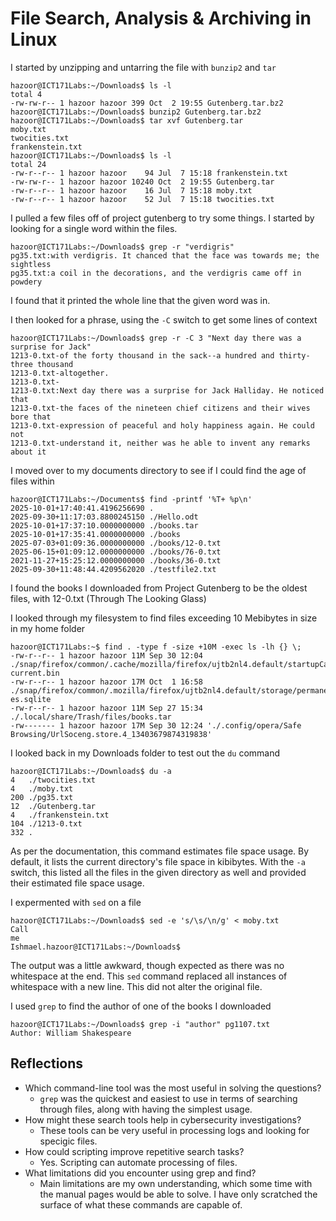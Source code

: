 # File Search, Analysis & Archiving in Linux

I started by unzipping and untarring the file with `bunzip2` and `tar`
```
hazoor@ICT171Labs:~/Downloads$ ls -l
total 4
-rw-rw-r-- 1 hazoor hazoor 399 Oct  2 19:55 Gutenberg.tar.bz2
hazoor@ICT171Labs:~/Downloads$ bunzip2 Gutenberg.tar.bz2
hazoor@ICT171Labs:~/Downloads$ tar xvf Gutenberg.tar 
moby.txt
twocities.txt
frankenstein.txt
hazoor@ICT171Labs:~/Downloads$ ls -l
total 24
-rw-r--r-- 1 hazoor hazoor    94 Jul  7 15:18 frankenstein.txt
-rw-rw-r-- 1 hazoor hazoor 10240 Oct  2 19:55 Gutenberg.tar
-rw-r--r-- 1 hazoor hazoor    16 Jul  7 15:18 moby.txt
-rw-r--r-- 1 hazoor hazoor    52 Jul  7 15:18 twocities.txt
```

I pulled a few files off of project gutenberg to try some things. I started by looking for a single word within the files.
```
hazoor@ICT171Labs:~/Downloads$ grep -r "verdigris"
pg35.txt:with verdigris. It chanced that the face was towards me; the sightless
pg35.txt:a coil in the decorations, and the verdigris came off in powdery
```
I found that it printed the whole line that the given word was in.

I then looked for a phrase, using the `-C` switch to get some lines of context
```
hazoor@ICT171Labs:~/Downloads$ grep -r -C 3 "Next day there was a surprise for Jack"
1213-0.txt-of the forty thousand in the sack--a hundred and thirty-three thousand
1213-0.txt-altogether.
1213-0.txt-
1213-0.txt:Next day there was a surprise for Jack Halliday. He noticed that
1213-0.txt-the faces of the nineteen chief citizens and their wives bore that
1213-0.txt-expression of peaceful and holy happiness again. He could not
1213-0.txt-understand it, neither was he able to invent any remarks about it
```

I moved over to my documents directory to see if I could find the age of files within
```
hazoor@ICT171Labs:~/Documents$ find -printf '%T+ %p\n'
2025-10-01+17:40:41.4196256690 .
2025-09-30+11:17:03.8800245150 ./Hello.odt
2025-10-01+17:37:10.0000000000 ./books.tar
2025-10-01+17:35:41.0000000000 ./books
2025-07-03+01:09:36.0000000000 ./books/12-0.txt
2025-06-15+01:09:12.0000000000 ./books/76-0.txt
2021-11-27+15:25:12.0000000000 ./books/36-0.txt
2025-09-30+11:48:44.4209562020 ./testfile2.txt
```
I found the books I downloaded from Project Gutenberg to be the oldest files, with 12-0.txt (Through The Looking Glass)

I looked through my filesystem to find files exceeding 10 Mebibytes in size in my home folder
```
hazoor@ICT171Labs:~$ find . -type f -size +10M -exec ls -lh {} \;
-rw-r--r-- 1 hazoor hazoor 11M Sep 30 12:04 ./snap/firefox/common/.cache/mozilla/firefox/ujtb2nl4.default/startupCache/scriptCache-current.bin
-rw-r--r-- 1 hazoor hazoor 17M Oct  1 16:58 ./snap/firefox/common/.mozilla/firefox/ujtb2nl4.default/storage/permanent/chrome/idb/3870112724rsegmnoittet-es.sqlite
-rw-r--r-- 1 hazoor hazoor 11M Sep 27 15:34 ./.local/share/Trash/files/books.tar
-rw------- 1 hazoor hazoor 17M Sep 30 12:24 './.config/opera/Safe Browsing/UrlSoceng.store.4_13403679874319838'
```

I looked back in my Downloads folder to test out the `du` command
```
hazoor@ICT171Labs:~/Downloads$ du -a
4	./twocities.txt
4	./moby.txt
200	./pg35.txt
12	./Gutenberg.tar
4	./frankenstein.txt
104	./1213-0.txt
332	.
```
As per the documentation, this command estimates file space usage. By default, it lists the current directory's file space in kibibytes. With the `-a` switch, this listed all the files in the given directory as well and provided their estimated file space usage.

I expermented with `sed` on a file
```
hazoor@ICT171Labs:~/Downloads$ sed -e 's/\s/\n/g' < moby.txt 
Call
me
Ishmael.hazoor@ICT171Labs:~/Downloads$ 
```
The output was a little awkward, though expected as there was no whitespace at the end. This `sed` command replaced all instances of whitespace with a new line. This did not alter the original file.

I used `grep` to find the author of one of the books I downloaded
```
hazoor@ICT171Labs:~/Downloads$ grep -i "author" pg1107.txt 
Author: William Shakespeare
```

## Reflections

- Which command-line tool was the most useful in solving the questions?
    - `grep` was the quickest and easiest to use in terms of searching through files, along with having the simplest usage.
- How might these search tools help in cybersecurity investigations?
    - These tools can be very useful in processing logs and looking for specigic files.
- How could scripting improve repetitive search tasks?
    - Yes. Scripting can automate processing of files.
- What limitations did you encounter using grep and find?
    - Main limitations are my own understanding, which some time with the manual pages would be able to solve. I have only scratched the surface of what these commands are capable of.
